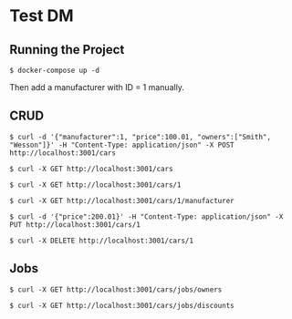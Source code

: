 # Test DM

## Running the Project

```
$ docker-compose up -d
```

Then add a manufacturer with ID = 1 manually.

## CRUD

```
$ curl -d '{"manufacturer":1, "price":100.01, "owners":["Smith", "Wesson"]}' -H "Content-Type: application/json" -X POST http://localhost:3001/cars
```

```
$ curl -X GET http://localhost:3001/cars
```

```
$ curl -X GET http://localhost:3001/cars/1
```

```
$ curl -X GET http://localhost:3001/cars/1/manufacturer
```

```
$ curl -d '{"price":200.01}' -H "Content-Type: application/json" -X PUT http://localhost:3001/cars/1
```

```
$ curl -X DELETE http://localhost:3001/cars/1
```

## Jobs

```
$ curl -X GET http://localhost:3001/cars/jobs/owners
```

```
$ curl -X GET http://localhost:3001/cars/jobs/discounts
```
